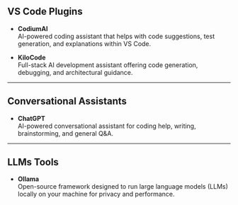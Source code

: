 ## VS Code Plugins

- **CodiumAI**  
  AI-powered coding assistant that helps with code suggestions, test generation, and explanations within VS Code.

- **KiloCode**  
  Full-stack AI development assistant offering code generation, debugging, and architectural guidance.

---

## Conversational Assistants

- **ChatGPT**  
  AI-powered conversational assistant for coding help, writing, brainstorming, and general Q&A.

---

## LLMs Tools

- **Ollama**  
  Open-source framework designed to run large language models (LLMs) locally on your machine for privacy and performance.
